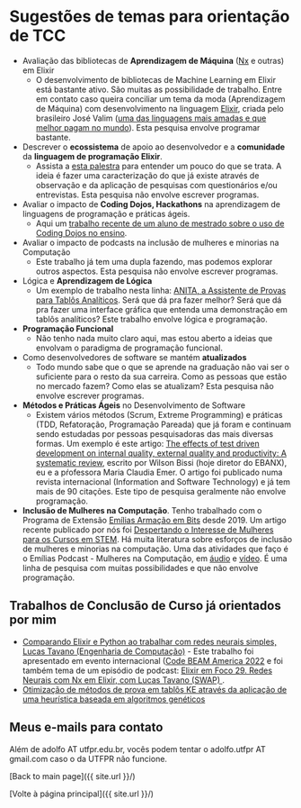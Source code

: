 # Sugestões de temas para orientação de TCC

- Avaliação das bibliotecas de **Aprendizagem de Máquina** ([Nx](https://github.com/elixir-nx/nx) e outras) em Elixir
  - O desenvolvimento de bibliotecas de Machine Learning em Elixir está bastante ativo. São muitas as possibilidade de trabalho. Entre em contato caso queira conciliar um tema da moda (Aprendizagem de Máquina) com desenvolvimento na linguagem [Elixir](https://elixir-lang.org/), criada pelo brasileiro José Valim ([uma das linguagens mais amadas e que melhor pagam no mundo](https://elixirforum.com/t/stack-overflow-developer-survey-2023/55803/24)). Esta pesquisa envolve programar bastante.
- Descrever o **ecossistema** de apoio ao desenvolvedor e a **comunidade** da **linguagem de programação Elixir**.
  - Assista a [esta palestra](https://www.youtube.com/live/04WxqkCJ5ko?feature=share) para entender um pouco do que se trata. A ideia é fazer uma caracterização do que já existe através de observação e da aplicação de pesquisas com questionários e/ou entrevistas. Esta pesquisa não envolve escrever programas.
- Avaliar o impacto de **Coding Dojos, Hackathons** na aprendizagem de linguagens de programação e práticas ágeis.
  - Aqui um [trabalho recente de um aluno de mestrado sobre o uso de Coding Dojos no ensino](http://riut.utfpr.edu.br/jspui/handle/1/4486). 
- Avaliar o impacto de podcasts na inclusão de mulheres e minorias na Computação
  - Este trabalho já tem uma dupla fazendo, mas podemos explorar outros aspectos. Esta pesquisa não envolve escrever programas.
- Lógica e **Aprendizagem de Lógica**
  - Um exemplo de trabalho nesta linha: [ANITA, a Assistente de Provas para Tablôs Analíticos](https://www.youtube.com/watch?v=CbjYClMLiFI). Será que dá pra fazer melhor? Será que dá pra fazer uma interface gráfica que entenda uma demonstração em tablôs analíticos? Este trabalho envolve lógica e programação.
- **Programação Funcional**
  - Não tenho nada muito claro aqui, mas estou aberto a ideias que envolvam o paradigma de programação funcional. 
- Como desenvolvedores de software se mantém **atualizados**
  - Todo mundo sabe que o que se aprende na graduação não vai ser o suficiente para o resto da sua carreira. Como as pessoas que estão no mercado fazem? Como elas se atualizam? Esta pesquisa não envolve escrever programas.
- **Métodos e Práticas Ágeis** no Desenvolvimento de Software
  - Existem vários métodos (Scrum, Extreme Programming) e práticas (TDD, Refatoração, Programação Pareada) que já foram e continuam sendo estudadas por pessoas pesquisadoras das mais diversas formas. Um exemplo é este artigo: [The effects of test driven development on internal quality, external quality and productivity: A systematic review](https://scholar.google.com/citations?view_op=view_citation&hl=pt-BR&user=hnQ42HEAAAAJ&citation_for_view=hnQ42HEAAAAJ:d1gkVwhDpl0C), escrito por 
Wilson Bissi (hoje diretor do EBANX), eu e a pŕofessora Maria Claudia Emer. O artigo foi publicado numa revista internacional (Information and Software Technology) e já tem mais de 90 citações. Este tipo de pesquisa geralmente não envolve programação.
- **Inclusão de Mulheres na Computação**. Tenho trabalhado com o Programa de Extensão [Emílias Armação em Bits](https://emiliasutfpr.github.io/) desde 2019. Um artigo recente publicado por nós foi [Despertando o Interesse de Mulheres para os Cursos em STEM](https://arxiv.org/abs/2305.18600). Há muita literatura sobre esforços de inclusão de mulheres e minorias na computação. Uma das atividades que faço é o Emílias Podcast - Mulheres na Computação, em [áudio](https://podcasters.spotify.com/pod/show/emilias-podcast) e [vídeo](https://www.youtube.com/@EmiliasArmacaoEmBits). É uma linha de pesquisa com muitas possibilidades e que não envolve programação. 



## Trabalhos de Conclusão de Curso já orientados por mim 

- [Comparando Elixir e Python ao trabalhar com redes neurais simples, Lucas Tavano (Engenharia de Computação)](https://youtu.be/g5XK6ePQzNo) - Este trabalho foi apresentado em evento internacional ([Code BEAM America 2022](https://dev.to/adolfont/comparing-elixir-and-python-when-working-with-simple-neural-networks-37d7) e foi também tema de um episódio de podcast: [Elixir em Foco 29. Redes Neurais com Nx em Elixir, com Lucas Tavano (SWAP)
](https://www.youtube.com/watch?v=BgpaTZXDKrY).
- [Otimização de métodos de prova em tablôs KE através da aplicação de uma heurística baseada em algoritmos genéticos](http://riut.utfpr.edu.br/jspui/handle/1/9277)

## Meus e-mails para contato

Além de adolfo AT utfpr.edu.br, vocês podem tentar o adolfo.utfpr AT gmail.com caso o da UTFPR não funcione.

[Back to main page]({{ site.url }}/)

[Volte à página principal]({{ site.url }}/)


